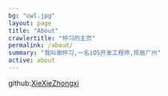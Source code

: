 ```yaml
---
bg: "owl.jpg"
layout: page
title: "About"
crawlertitle: "仲习的主页"
permalink: /about/
summary: "我叫谢仲习,一名iOS开发工程师,现居广州"
active: about
---
```


github:[XieXieZhongxi](https://github.com/XieXieZhongxi)



